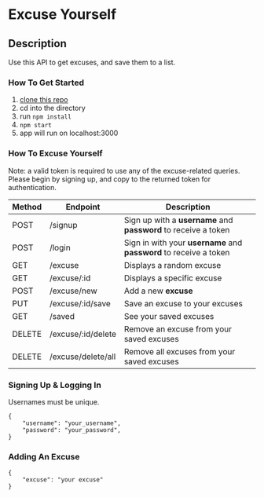 # Excuse Yourself

## Description
Use this API to get excuses, and save them to a list. 

### How To Get Started
1. [clone this repo](https://github.com/itsjustriley/excuse-yourself-api)
2. cd into the directory
3. run `npm install` 
4. `npm start`
5. app will run on localhost:3000

### How To Excuse Yourself

Note: a valid token is required to use any of the excuse-related queries. Please begin by signing up, and copy to the returned token for authentication.

| Method | Endpoint | Description |
| -------- | -------- | -------- |
| POST | /signup | Sign up with a **username** and **password** to receive a token |
| POST | /login | Sign in with your **username** and **password** to receive a token |
| GET | /excuse | Displays a random excuse |
| GET | /excuse/:id | Displays a specific excuse |
| POST | /excuse/new | Add a new **excuse** |
| PUT | /excuse/:id/save | Save an excuse to your excuses |
| GET | /saved | See your saved excuses |
| DELETE | /excuse/:id/delete | Remove an excuse from your saved excuses |
| DELETE | /excuse/delete/all | Remove all excuses from your saved excuses |

### Signing Up & Logging In
Usernames must be unique.

```
{
    "username": "your_username",
    "password": "your_password",
}
```

### Adding An Excuse 

```
{
    "excuse": "your excuse"
}
```
